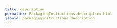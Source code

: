 ```yaml
---
title: description
permalink: PackagingInstructions.description.html
jsonid: packaginginstructions_description
---
```

